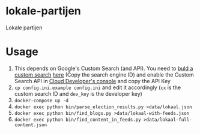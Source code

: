 # lokale-partijen
Lokale partijen

# Usage

1. This depends on Google's Custom Search (and API). You need to [buld a custom search](https://developers.google.com/custom-search/docs/tutorial/introduction) [here](https://cse.google.com/cse/all) (Copy the search engine ID) and enable the Custom Search API in
[Cloud Developer's console](https://console.developers.google.com/apis/dashboard?project=stembureaus-197115&authuser=1&organizationId=419198286635&duration=PT1H) and copy the API Key
2. `cp config.ini.example config.ini` and edit it accordingly (`cx` is the custom search ID and `dev_key` is the developer key)
3. `docker-compose up -d`
4. `docker exec python bin/parse_election_results.py >data/lokaal.json`
5. `docker exec python bin/find_blogs.py >data/lokaal-with-feeds.json`
6. `docker exec python bin/find_content_in_feeds.py >data/lokaal-full-content.json`
